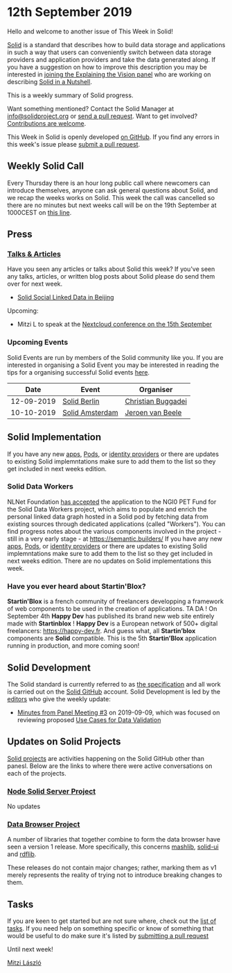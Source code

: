# 12th September 2019

Hello and welcome to another issue of This Week in Solid!

[Solid](https://solid.github.io/information/) is a standard that describes how to build data storage and applications in such a way that users can conveniently switch between data storage providers and application providers and take the data generated along. If you have a suggestion on how to improve this description you may be interested in [joining the Explaining the Vision panel](https://github.com/solid/process/blob/master/panels.md#explaining-the-vision-panel) who are working on describing [Solid in a Nutshell](https://github.com/solid/Explaining-the-Vision-Panel).

This is a weekly summary of Solid progress.

Want something mentioned? Contact the Solid Manager at info@solidproject.org or [send a pull request](https://github.com/solid/information/edit/master/weekly-updates/next.md). Want to get involved? [Contributions are welcome](https://github.com/solid/information#develop).

This Week in Solid is openly developed [on GitHub](./next.md). If you find any errors in this week's issue please [submit a pull request](https://github.com/solid/information/pulls).

## Weekly Solid Call
Every Thursday there is an hour long public call where newcomers can introduce themselves, anyone can ask general questions about Solid, and we recap the weeks works on Solid. This week the call was cancelled so there are no minutes but next weeks call will be on the 19th September at 1000CEST on [this line](https://zoom.us/j/121552099).

## Press

### [Talks & Articles](https://github.com/solid/information/blob/master/press.md)
Have you seen any articles or talks about Solid this week? If you've seen any talks, articles, or written blog posts about Solid please do send them over for next week.

* [Solid Social Linked Data in Beijing](https://github.com/learnsolid/meetup/blob/master/2019-09-08%20:%20Beijing%20SoLiD%20Social%20Linked%20Data.pdf)

Upcoming:
* Mitzi L to speak at the [Nextcloud conference on the 15th September](https://nextcloud.com/conf-2019/)

### Upcoming Events
Solid Events are run by members of the Solid community like you. If you are interested in organising a Solid Event you may be interested in reading the tips for a organising successful Solid events [here](https://github.com/solid/information/blob/master/solid-events.md).

|Date|Event|Organiser|
| ------------- | ------------- |------------- |
|12-09-2019|[Solid Berlin](https://www.eventbrite.com/e/solid-meetup-berlin-tickets-70748445505)|[Christian Buggadei](https://github.com/JollyOrc)|
|10-10-2019|[Solid Amsterdam](https://www.meetup.com/nl-NL/Solid-Netherlands/events/263745707)|[Jeroen van Beele](https://github.com/jjvbeele)|

## Solid Implementation

If you have any new [apps](https://github.com/solid/solid-apps), [Pods](https://github.com/solid/pods), or [identity providers](https://github.com/solid/solid-idp-list) or there are updates to existing Solid implemntations make sure to add them to the list so they get included in next weeks edition.

### Solid Data Workers
NLNet Foundation [has accepted](https://nlnet.nl/project/SOLIDdataworkers/) the application to the NGI0 PET Fund for the Solid Data Workers project, which aims to populate and enrich the personal linked data graph hosted in a Solid pod by fetching data from existing sources through dedicated applications (called "Workers"). You can find progress notes about the various components involved in the project - still in a very early stage - at https://semantic.builders/
If you have any new [apps](https://github.com/solid/solid-apps), [Pods](https://github.com/solid/pods), or [identity providers](https://github.com/solid/solid-idp-list) or there are updates to existing Solid implemntations make sure to add them to the list so they get included in next weeks edition. There are no updates on Solid implementations this week.

### Have you ever heard about Startin'Blox? 
**Startin'Blox** is a french community of freelancers developping a framework of web components to be used in the creation of applications. TA DA ! On September 4th **Happy Dev** has published its brand new web site entirely made with **Startinblox** ! **Happy Dev** is a European network of 500+ digital freelancers: https://happy-dev.fr. And guess what, all **Startin’blox** components are **Solid** compatible. This is the 5th **Startin’Blox** application running in production, and more coming soon!

## Solid Development 
The Solid standard is currently referred to as [the specification](https://github.com/solid/specification) and all work is carried out on the [Solid GitHub](https://github.com/solid) account. Solid Development is led by the [editors](https://github.com/solid/process/blob/master/editors.md) who give the weekly update: 

* [Minutes from Panel Meeting #3](https://github.com/solid/data-interoperability-panel/blob/master/meetings/3-20190909.md#minutes) on 2019-09-09, which was focused on reviewing proposed [Use Cases for Data Validation](https://github.com/solid/data-interoperability-panel/pull/23)

## Updates on Solid Projects
[Solid projects](https://github.com/orgs/solid/projects) are activities happening on the Solid GitHub other than panesl. Below are the links to where there were active conversations on each of the projects.

### [Node Solid Server Project](https://github.com/orgs/solid/projects/2)
No updates

### [Data Browser Project](https://github.com/orgs/solid/projects/4)
A number of libraries that together combine to form the data browser have seen a version 1 release. More specifically, this concerns [mashlib](https://www.npmjs.com/package/mashlib), [solid-ui](https://www.npmjs.com/package/mashlib) and [rdflib](https://www.npmjs.com/package/mashlib).

These releases do not contain major changes; rather, marking them as v1 merely represents the reality of trying not to introduce breaking changes to them.

## Tasks
If you are keen to get started but are not sure where, check out the [list of tasks](https://github.com/solid/information/blob/master/tasks.md). If you need help on something specific or know of something that would be useful to do make sure it's listed by [submitting a pull request](https://github.com/solid/information/blob/master/tasks.md)

Until next week!

[Mitzi László](https://github.com/Mitzi-Laszlo)

